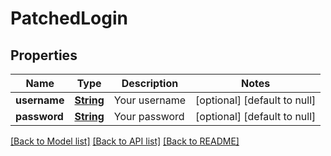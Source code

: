 # PatchedLogin
## Properties

Name | Type | Description | Notes
------------ | ------------- | ------------- | -------------
**username** | [**String**](string.md) | Your username | [optional] [default to null]
**password** | [**String**](string.md) | Your password | [optional] [default to null]

[[Back to Model list]](../README.md#documentation-for-models) [[Back to API list]](../README.md#documentation-for-api-endpoints) [[Back to README]](../README.md)

